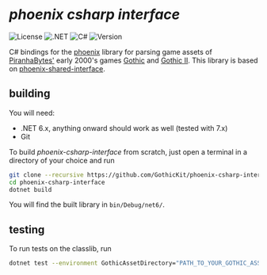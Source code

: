 # _phoenix csharp interface_

![License](https://img.shields.io/github/license/GothicKit/phoenix-java-interface?label=License&color=important)
![.NET](https://img.shields.io/static/v1?label=.NET&message=6&color=informational)
![C#](https://img.shields.io/static/v1?label=C%23&message=8&color=informational)
![Version](https://img.shields.io/github/v/tag/GothicKit/phoenix-csharp-interface?label=Version&sort=semver)

C# bindings for the [phoenix](https://github.com/lmichaelis/phoenix) library for parsing game assets of
[PiranhaBytes'](https://www.piranha-bytes.com/) early 2000's games [Gothic](https://en.wikipedia.org/wiki/Gothic_(video_game))
and [Gothic II](https://en.wikipedia.org/wiki/Gothic_II). This library is based on [phoenix-shared-interface](https://github.com/GothicKit/phoenix-shared-interface).

## building

You will need:

* .NET 6.x, anything onward should work as well (tested with 7.x)
* Git

To build _phoenix-csharp-interface_ from scratch, just open a terminal in a directory of your choice and run

```bash
git clone --recursive https://github.com/GothicKit/phoenix-csharp-interface
cd phoenix-csharp-interface
dotnet build
```

You will find the built library in `bin/Debug/net6/`.


## testing


To run tests on the classlib, run
```sh
dotnet test --environment GothicAssetDirectory="PATH_TO_YOUR_GOTHIC_ASSETS_ROOT_FOLDER"
```